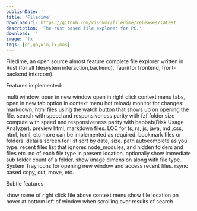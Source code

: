 ```yaml
---
publishDate: ''
title: 'Filedime'
downloadurl: https://github.com/visnkmr/filedime/releases/latest
description: 'The rust based file explorer for PC.'
download: ''
image: 'fx'
tags: [pc,gh,win,lx,mos]
---
```


Filedime, an open source almost feature complete file explorer written in Rust (for all filesystem interaction,backend), Tauri(for frontend, front-backend intercom).

Features implemented:

 multi window, open in new window open in right click context menu
 tabs, open in new tab option in context menu
 hot reload/ monitor for changes: markdown, html files using the watch button that shows up on opening the file.
 search with speed and responsiveness parity with fzf
 folder size compute with speed and responsiveness parity with baobab(Disk Usage Analyzer).
 preview html, markdown files.
 LOC for ts, rs, js, java, md ,css, html, toml, etc more can be implemented as required.
 bookmark files or folders.
 details screen for list sort by date, size.
 path autocomplete as you type.
 recent files list that ignores node_modules, and hidden folders and files etc.
 no of each file type in present location.
 optionally show immediate sub folder count of a folder.
 show image dimension along with file type.
 System Tray icons for opening new window and access recent files.
 rsync based copy, cut, move, etc.
 
Subtle features

 show name of right click file above context menu
 show file location on hover at bottom left of window when scrolling over results of search

